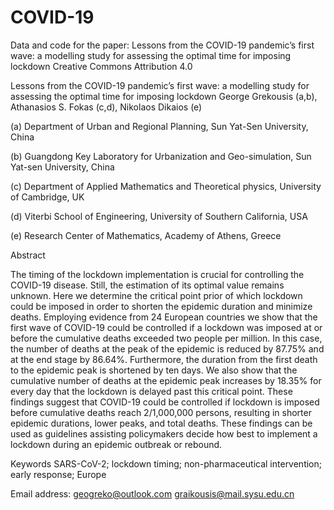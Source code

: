 # COVID-19
Data and code for the paper: Lessons from the COVID-19 pandemic’s first wave: a modelling study for assessing the optimal time for imposing lockdown
Creative Commons Attribution 4.0

Lessons from the COVID-19 pandemic’s first wave: a modelling study for assessing the optimal time for imposing lockdown
George Grekousis (a,b), Athanasios S. Fokas (c,d), Nikolaos Dikaios (e)

(a) Department of Urban and Regional Planning, Sun Yat-Sen University, China

(b) Guangdong Key Laboratory for Urbanization and Geo-simulation, Sun Yat-sen University, China

(c) Department of Applied Mathematics and Theoretical physics, University of Cambridge, UK

(d) Viterbi School of Engineering, University of Southern California, USA

(e) Research Center of Mathematics, Academy of Athens, Greece

Abstract

The timing of the lockdown implementation is crucial for controlling the COVID-19 disease. Still, the estimation of its optimal value remains unknown. Here we determine the critical point prior of which lockdown could be imposed in order to shorten the epidemic duration and minimize deaths. Employing evidence from 24 European countries we show that the first wave of COVID-19 could be controlled if a lockdown was imposed at or before the cumulative deaths exceeded two people per million. In this case, the number of deaths at the peak of the epidemic is reduced by 87.75% and at the end stage by 86.64%. Furthermore, the duration from the first death to the epidemic peak is shortened by ten days. We also show that the cumulative number of deaths at the epidemic peak increases by 18.35% for every day that the lockdown is delayed past this critical point. These findings suggest that COVID-19 could be controlled if lockdown is imposed before cumulative deaths reach 2/1,000,000 persons, resulting in shorter epidemic durations, lower peaks, and total deaths. These findings can be used as guidelines assisting policymakers decide how best to implement a lockdown during an epidemic outbreak or rebound.

Keywords
SARS-CoV-2; lockdown timing; non-pharmaceutical intervention; early response; Europe 

Email address: geogreko@outlook.com graikousis@mail.sysu.edu.cn
